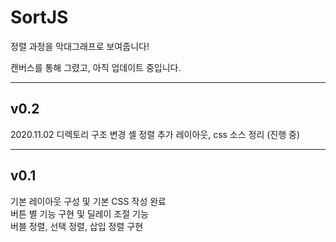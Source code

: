 # SortJS

정렬 과정을 막대그래프로 보여줍니다!

캔버스를 통해 그렸고, 아직 업데이트 중입니다.

- - -
## v0.2
2020.11.02
디렉토리 구조 변경
셸 정렬 추가
레이아웃, css 소스 정리 (진행 중)
- - -
## v0.1
기본 레이아웃 구성 및 기본 CSS 작성 완료  
버튼 별 기능 구현 및 딜레이 조절 기능  
버블 정렬, 선택 정렬, 삽입 정렬 구현  

